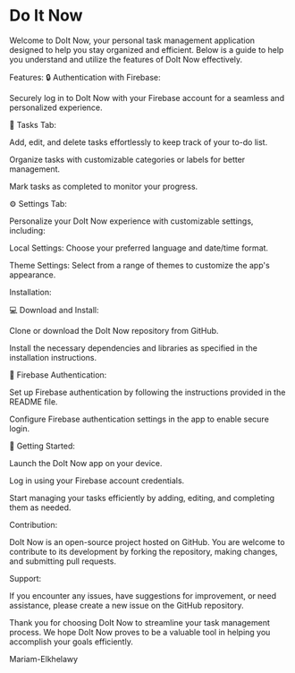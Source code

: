 # Do It Now

Welcome to DoIt Now, your personal task management application designed to help you stay organized and efficient.
Below is a guide to help you understand and utilize the features of DoIt Now effectively.

Features:
🔒 Authentication with Firebase:

Securely log in to DoIt Now with your Firebase account for a seamless and personalized experience.

📝 Tasks Tab:

Add, edit, and delete tasks effortlessly to keep track of your to-do list.

Organize tasks with customizable categories or labels for better management.

Mark tasks as completed to monitor your progress.

⚙️ Settings Tab:

Personalize your DoIt Now experience with customizable settings, including:

Local Settings: Choose your preferred language and date/time format.

Theme Settings: Select from a range of themes to customize the app's appearance.

Installation:

💻 Download and Install:

Clone or download the DoIt Now repository from GitHub.

Install the necessary dependencies and libraries as specified in the installation instructions.

🔑 Firebase Authentication:

Set up Firebase authentication by following the instructions provided in the README file.

Configure Firebase authentication settings in the app to enable secure login.

🚀 Getting Started:

Launch the DoIt Now app on your device.

Log in using your Firebase account credentials.

Start managing your tasks efficiently by adding, editing, and completing them as needed.

Contribution:

DoIt Now is an open-source project hosted on GitHub. You are welcome to contribute to its development by forking the repository, making changes, and submitting pull requests.

Support:

If you encounter any issues, have suggestions for improvement, or need assistance, please create a new issue on the GitHub repository.

Thank you for choosing DoIt Now to streamline your task management process. We hope DoIt Now proves to be a valuable tool in helping you accomplish your goals efficiently.

Mariam-Elkhelawy
